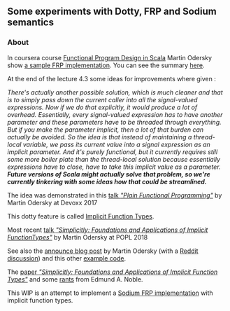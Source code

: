 ## Some experiments with Dotty, FRP and Sodium semantics

### About

In coursera course [Functional Program Design in Scala](https://www.coursera.org/learn/progfun2) Martin Odersky show [a sample FRP implementation](https://www.coursera.org/learn/progfun2/lecture/5lWVa/lecture-4-3-a-simple-frp-implementation). You can see the summary [here](https://github.com/rohgar/scala-design-2/wiki/A-Simple-FRP-Implementation).

At the end of the lecture 4.3 some ideas for improvements where given :

*There's actually another possible solution, which is much cleaner and that is to simply pass down the current caller into all the signal-valued expressions. Now if we do that explicitly, it would produce a lot of overhead. Essentially, every signal-valued expression has to have another parameter and these parameters have to be threaded through everything. But if you make the parameter implicit, then a lot of that burden can actually be avoided. So the idea is that instead of maintaining a thread-local variable, we pass its current value into a signal expression as an implicit parameter. And it's purely functional, but it currently requires still some more boiler plate than the thread-local solution because essentially expressions have to close, have to take this implicit value as a parameter. **Future versions of Scala might actually solve that problem, so we're currently tinkering with some ideas how that could be streamlined.***

The idea was demonstrated in this [talk *"Plain Functional Programming"*](https://twitter.com/odersky/status/928985957755506688) by Martin Odersky at Devoxx 2017

This dotty feature is called [Implicit Function Types](http://dotty.epfl.ch/docs/reference/implicit-function-types.html).

Most recent [talk *"Simplicitly: Foundations and Applications of Implicit FunctionTypes"*]() by Martin Odersky at POPL 2018

See also the [announce blog post](https://www.scala-lang.org/blog/2016/12/07/implicit-function-types.html) by Martin Odersky (with a [Reddit discussion](https://www.reddit.com/r/scala/comments/5h1d07/implicit_function_types_by_martin_odersky/)) and this other [example code](https://github.com/lampepfl/dotty-example-project/blob/master/src/main/scala/ImplicitFunctions.scala).

The [paper *"Simplicitly: Foundations and Applications of Implicit Function Types"*](https://infoscience.epfl.ch/record/229878/files/simplicitly_1.pdf) and some [rants](https://twitter.com/edmund_noble/status/954739200577982464) from Edmund A. Noble.

This WIP is an attempt to implement a [Sodium FRP implementation](https://github.com/SodiumFRP) with implicit function types.